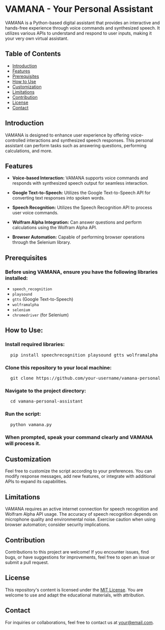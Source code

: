 # VAMANA - Your Personal Assistant

VAMANA is a Python-based digital assistant that provides an interactive and hands-free experience through voice commands and synthesized speech. It utilizes various APIs to understand and respond to user inputs, making it your very own virtual assistant.

## Table of Contents

- [Introduction](#introduction)
- [Features](#features)
- [Prerequisites](#prerequisites)
- [How to Use](#how-to-use)
- [Customization](#customization)
- [Limitations](#limitations)
- [Contribution](#contribution)
- [License](#license)
- [Contact](#contact)

## Introduction

VAMANA is designed to enhance user experience by offering voice-controlled interactions and synthesized speech responses. This personal assistant can perform tasks such as answering questions, performing calculations, and more.

## Features

- **Voice-based Interaction:** VAMANA supports voice commands and responds with synthesized speech output for seamless interaction.

- **Google Text-to-Speech:** Utilizes the Google Text-to-Speech API for converting text responses into spoken words.

- **Speech Recognition:** Utilizes the Speech Recognition API to process user voice commands.

- **Wolfram Alpha Integration:** Can answer questions and perform calculations using the Wolfram Alpha API.

- **Browser Automation:** Capable of performing browser operations through the Selenium library.

## Prerequisites

### Before using VAMANA, ensure you have the following libraries installed:

- `speech_recognition`
- `playsound`
- `gtts` (Google Text-to-Speech)
- `wolframalpha`
- `selenium`
- `chromedriver` (for Selenium)

## How to Use:
### Install required libraries:
<pre>
  pip install speechrecognition playsound gtts wolframalpha selenium
</pre>

### Clone this repository to your local machine:
<pre>
  git clone https://github.com/your-username/vamana-personal-assistant.git
</pre>

### Navigate to the project directory:
<pre>
  cd vamana-personal-assistant
</pre>

### Run the script:
<pre>
  python vamana.py
</pre>

### When prompted, speak your command clearly and VAMANA will process it.

## Customization
Feel free to customize the script according to your preferences. You can modify response messages, add new features, or integrate with additional APIs to expand its capabilities.

## Limitations
VAMANA requires an active internet connection for speech recognition and Wolfram Alpha API usage.
The accuracy of speech recognition depends on microphone quality and environmental noise.
Exercise caution when using browser automation; consider security implications.

## Contribution
Contributions to this project are welcome! If you encounter issues, find bugs, or have suggestions for improvements, feel free to open an issue or submit a pull request.

## License
This repository's content is licensed under the [MIT License](LICENSE). You are welcome to use and adapt the educational materials, with attribution.

## Contact

For inquiries or collaborations, feel free to contact us at [your@email.com](mailto:your@email.com).
